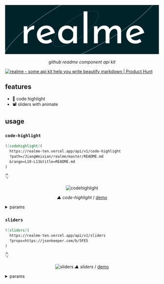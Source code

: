 <div align='center'>

![logo](./assets/realme.svg)

_github readme component api kit_

</div>

<a href="https://www.producthunt.com/posts/realme?utm_source=badge-featured&utm_medium=badge&utm_souce=badge-realme" target="_blank"><img src="https://api.producthunt.com/widgets/embed-image/v1/featured.svg?post_id=302886&theme=light" alt="realme - some api kit help you write beautify markdown | Product Hunt" style="width: 250px; height: 54px;" width="250" height="54" /></a>

## features

- 💅 code highlight
- 📽 sliders with animate

## usage

### `code-highlight`


```md
![codehighlight](
  https://realme-ten.vercel.app/api/v1/code-highlight
  ?path=/JiangWeixian/realme/master/README.md
  &range=L10-L13&title=README.md
)
```

👇

<div align='center'>


![codehighlight](https://realme-ten.vercel.app/api/v1/code-highlight?path=/JiangWeixian/realme/master/README.md&range=L10-L13&title=README.md)

_▲ code-highlight_ / [demo](./docs/code-highlight.md)

</div>

<details>
  <summary>params</summary>

|  name  | description                                                                                                                 |  type  |   default    | required |
| :----: | :-------------------------------------------------------------------------------------------------------------------------- | :----: | :----------: | :------- |
| title  | code highlight title                                                                                                        | string |  Untitled-1  | false    |
|  url   | file remote raw url                                                                                                         | string |      -       | true     |
|  path  | file remote path, without github raw prefix, etc `/JiangWeixian/realme/master/README.md`                                    | string |      -       | true     |
| range  | line number range, etc `L17-L20`                                                                                            | string |      -       | true     |
| height | image height                                                                                                                | number |      -       | false    |
|   bg   | background web-gradients type, etc `Warm Flame`, you can find all kinds of `webgradients` [here](https://webgradients.com/) | string | `Warm Flame` | false    |

</details>

### `sliders`

```md
![sliders](
  https://realme-ten.vercel.app/api/v1/sliders
  ?props=https://jsonkeeper.com/b/5FE5
)
```

👇

<div align='center'>

![sliders](https://realme-ten.vercel.app/api/v1/sliders?props=https://jsonkeeper.com/b/5FE5) 
_▲ sliders_ / [demo](./docs/sliders.md)

</div>

<details>
  <summary>params</summary>

| name  | description                 |  type  | default | required |
| :---: | :-------------------------- | :----: | :-----: | :------- |
| props | siders props remote raw url | string |    -    | true     |

</details>
